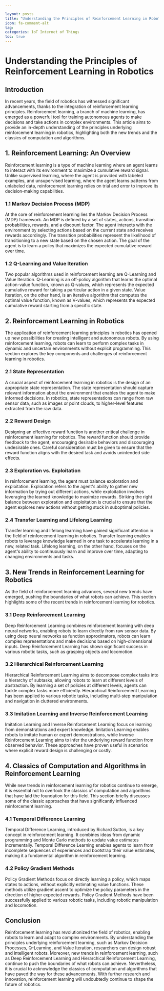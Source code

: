 ```yaml
---

layout: posts
title: "Understanding the Principles of Reinforcement Learning in Robotics"
icon: fa-comment-alt
tag:      
categories: IoT Internet of Things
toc: true
---
```




# Understanding the Principles of Reinforcement Learning in Robotics

## Introduction
In recent years, the field of robotics has witnessed significant advancements, thanks to the integration of reinforcement learning principles. Reinforcement learning, a branch of machine learning, has emerged as a powerful tool for training autonomous agents to make decisions and take actions in complex environments. This article aims to provide an in-depth understanding of the principles underlying reinforcement learning in robotics, highlighting both the new trends and the classics of computation and algorithms.

## 1. Reinforcement Learning: An Overview
Reinforcement learning is a type of machine learning where an agent learns to interact with its environment to maximize a cumulative reward signal. Unlike supervised learning, where the agent is provided with labeled examples, and unsupervised learning, where the agent learns patterns from unlabeled data, reinforcement learning relies on trial and error to improve its decision-making capabilities.

### 1.1 Markov Decision Process (MDP)
At the core of reinforcement learning lies the Markov Decision Process (MDP) framework. An MDP is defined by a set of states, actions, transition probabilities, rewards, and a discount factor. The agent interacts with the environment by selecting actions based on the current state and receives rewards accordingly. The transition probabilities represent the likelihood of transitioning to a new state based on the chosen action. The goal of the agent is to learn a policy that maximizes the expected cumulative reward over time.

### 1.2 Q-Learning and Value Iteration
Two popular algorithms used in reinforcement learning are Q-Learning and Value Iteration. Q-Learning is an off-policy algorithm that learns the optimal action-value function, known as Q-values, which represents the expected cumulative reward for taking a particular action in a given state. Value Iteration, on the other hand, is an iterative algorithm that computes the optimal value function, known as V-values, which represents the expected cumulative reward starting from a specific state.

## 2. Reinforcement Learning in Robotics
The application of reinforcement learning principles in robotics has opened up new possibilities for creating intelligent and autonomous robots. By using reinforcement learning, robots can learn to perform complex tasks in dynamic and uncertain environments without explicit programming. This section explores the key components and challenges of reinforcement learning in robotics.

### 2.1 State Representation
A crucial aspect of reinforcement learning in robotics is the design of an appropriate state representation. The state representation should capture relevant information about the environment that enables the agent to make informed decisions. In robotics, state representations can range from raw sensor data, such as images or point clouds, to higher-level features extracted from the raw data.

### 2.2 Reward Design
Designing an effective reward function is another critical challenge in reinforcement learning for robotics. The reward function should provide feedback to the agent, encouraging desirable behaviors and discouraging undesirable ones. Careful consideration must be given to ensure that the reward function aligns with the desired task and avoids unintended side effects.

### 2.3 Exploration vs. Exploitation
In reinforcement learning, the agent must balance exploration and exploitation. Exploration refers to the agent's ability to gather new information by trying out different actions, while exploitation involves leveraging the learned knowledge to maximize rewards. Striking the right balance between exploration and exploitation is crucial to ensure that the agent explores new actions without getting stuck in suboptimal policies.

### 2.4 Transfer Learning and Lifelong Learning
Transfer learning and lifelong learning have gained significant attention in the field of reinforcement learning in robotics. Transfer learning enables robots to leverage knowledge learned in one task to accelerate learning in a new, related task. Lifelong learning, on the other hand, focuses on the agent's ability to continuously learn and improve over time, adapting to changing environments and tasks.

## 3. New Trends in Reinforcement Learning for Robotics
As the field of reinforcement learning advances, several new trends have emerged, pushing the boundaries of what robots can achieve. This section highlights some of the recent trends in reinforcement learning for robotics.

### 3.1 Deep Reinforcement Learning
Deep Reinforcement Learning combines reinforcement learning with deep neural networks, enabling robots to learn directly from raw sensor data. By using deep neural networks as function approximators, robots can learn complex representations and make decisions based on high-dimensional inputs. Deep Reinforcement Learning has shown significant success in various robotic tasks, such as grasping objects and locomotion.

### 3.2 Hierarchical Reinforcement Learning
Hierarchical Reinforcement Learning aims to decompose complex tasks into a hierarchy of subtasks, allowing robots to learn at different levels of abstraction. By learning a set of policies at different levels, agents can tackle complex tasks more efficiently. Hierarchical Reinforcement Learning has been applied to various robotic tasks, including multi-step manipulation and navigation in cluttered environments.

### 3.3 Imitation Learning and Inverse Reinforcement Learning
Imitation Learning and Inverse Reinforcement Learning focus on learning from demonstrations and expert knowledge. Imitation Learning enables robots to imitate human or expert demonstrations, while Inverse Reinforcement Learning aims to infer the underlying reward function from observed behavior. These approaches have proven useful in scenarios where explicit reward design is challenging or costly.

## 4. Classics of Computation and Algorithms in Reinforcement Learning
While new trends in reinforcement learning for robotics continue to emerge, it is essential not to overlook the classics of computation and algorithms that have laid the foundation for this field. This section briefly discusses some of the classic approaches that have significantly influenced reinforcement learning.

### 4.1 Temporal Difference Learning
Temporal Difference Learning, introduced by Richard Sutton, is a key concept in reinforcement learning. It combines ideas from dynamic programming and Monte Carlo methods to update value estimates incrementally. Temporal Difference Learning enables agents to learn from incomplete sequences of experiences and bootstrap their value estimates, making it a fundamental algorithm in reinforcement learning.

### 4.2 Policy Gradient Methods
Policy Gradient Methods focus on directly learning a policy, which maps states to actions, without explicitly estimating value functions. These methods utilize gradient ascent to optimize the policy parameters in the direction of higher expected rewards. Policy Gradient Methods have been successfully applied to various robotic tasks, including robotic manipulation and locomotion.

## Conclusion
Reinforcement learning has revolutionized the field of robotics, enabling robots to learn and adapt to complex environments. By understanding the principles underlying reinforcement learning, such as Markov Decision Processes, Q-Learning, and Value Iteration, researchers can design robust and intelligent robots. Moreover, new trends in reinforcement learning, such as Deep Reinforcement Learning and Hierarchical Reinforcement Learning, continue to push the boundaries of what robots can achieve. Nevertheless, it is crucial to acknowledge the classics of computation and algorithms that have paved the way for these advancements. With further research and innovation, reinforcement learning will undoubtedly continue to shape the future of robotics.